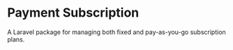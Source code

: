 # Payment Subscription

A Laravel package for managing both fixed and pay-as-you-go subscription plans.
